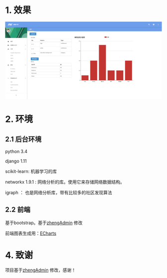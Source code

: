 

# 1. 效果

![title](yemian.png)

# 2. 环境

## 2.1 后台环境

python 3.4

django 1.11

scikit-learn: 机器学习的库

networkx 1.9.1 : 网络分析的库。使用它来存储网络数据结构。

igraph ： 也是网络分析库，带有比较多的社区发现算法

## 2.2 前端

基于bootstrap。基于[zhengAdmin](https://github.com/shuzheng/zhengAdmin) 修改

前端图表生成用：[ECharts](http://echarts.baidu.com/tutorial.html#5%20%E5%88%86%E9%92%9F%E4%B8%8A%E6%89%8B%20ECharts)


# 4. 致谢

项目基于[zhengAdmin](https://github.com/shuzheng/zhengAdmin) 修改，感谢！
